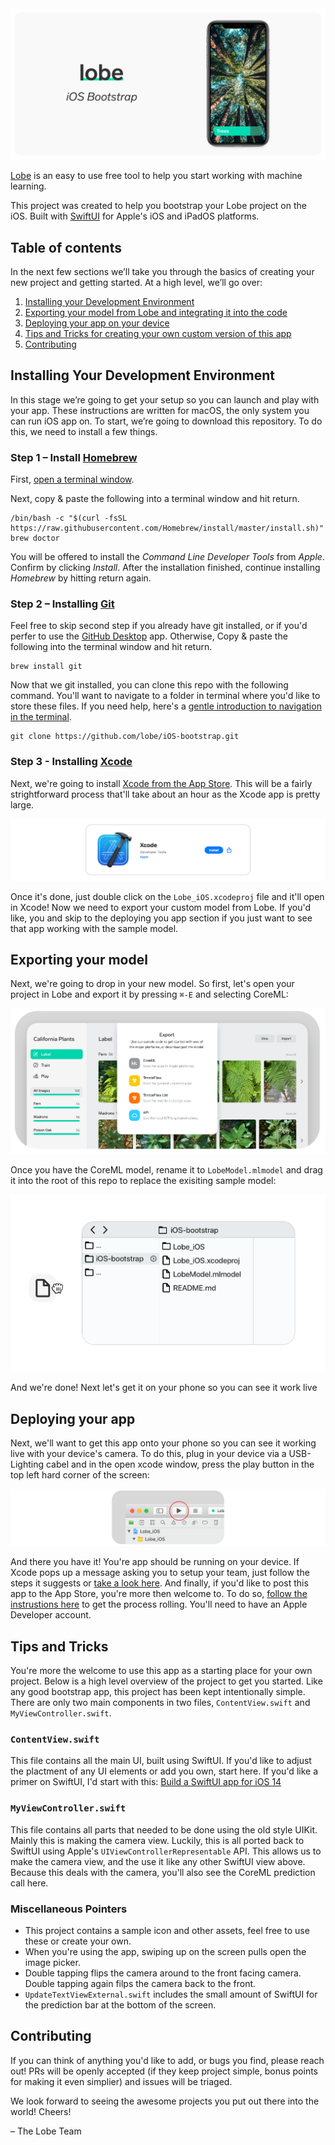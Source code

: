 <div style="text-align:center"><img src="https://github.com/lobe/iOS-bootstrap/raw/master/assets/header.png" /></div>

[Lobe](http://lobe.ai/) is an easy to use free tool to help you start working with machine learning.

This project was created to help you bootstrap your Lobe project on the iOS. Built with [SwiftUI](https://developer.apple.com/xcode/swiftui/) for Apple's iOS and iPadOS platforms.

## Table of contents

In the next few sections we’ll take you through the basics of creating your new project and getting started. At a high level, we’ll go over:

1. [Installing your Development Environment](https://github.com/lobe/iOS-bootstrap/tree/master#installing-your-development-environment)
2. [Exporting your model from Lobe and integrating it into the code](https://github.com/lobe/iOS-bootstrap/blob/master/README.md#exporting-your-model)
3. [Deploying your app on your device](https://github.com/lobe/iOS-bootstrap/tree/master#deploying-your-app)
4. [Tips and Tricks for creating your own custom version of this app](https://github.com/lobe/iOS-bootstrap/tree/master#tips-and-tricks)
5. [Contributing](https://github.com/lobe/iOS-bootstrap/tree/master#contributing)

## Installing Your Development Environment

In this stage we’re going to get your setup so you can launch and play with your app. These instructions are written for macOS, the only system you can run iOS app on. To start, we’re going to download this repository. To do this, we need to install a few things.

### Step 1 – Install [Homebrew](http://brew.sh/)

First, [open a terminal window](http//www.youtube.com/watch?v=zw7Nd67_aFw).

Next, copy & paste the following into a terminal window and hit return.

```shell
/bin/bash -c "$(curl -fsSL https://raw.githubusercontent.com/Homebrew/install/master/install.sh)"
brew doctor
```

You will be offered to install the *Command Line Developer Tools* from *Apple*. Confirm by clicking *Install*. After the installation finished, continue installing *Homebrew* by hitting return again.

### Step 2 – Installing [Git](https://git-scm.com)

Feel free to skip second step if you already have git installed, or if you'd perfer to use the [GitHub Desktop](https://desktop.github.com) app. Otherwise, Copy & paste the following into the terminal window and hit return.

```shell
brew install git
```

Now that we git installed, you can clone this repo with the following command. You'll want to navigate to a folder in terminal where you'd like to store these files. If you need help, here's a [gentle introduction to navigation in the terminal](https://computers.tutsplus.com/tutorials/navigating-the-terminal-a-gentle-introduction--mac-3855).

```shell
git clone https://github.com/lobe/iOS-bootstrap.git
```

### Step 3 - Installing [Xcode](https://apps.apple.com/us/app/xcode/id497799835?mt=12)

Next, we're going to install [Xcode from the App Store](https://apps.apple.com/us/app/xcode/id497799835?mt=12). This will be a fairly strightforward process that'll take about an hour as the Xcode app is pretty large. 

<div style="text-align:center"><img src="https://github.com/lobe/iOS-bootstrap/raw/master/assets/xcodeDownload.png" /></div>

Once it's done, just double click on the `Lobe_iOS.xcodeproj` file and it'll open in Xcode! Now we need to export your custom model from Lobe. If you'd like, you and skip to the deploying you app section if you just want to see that app working with the sample model.

## Exporting your model

Next, we're going to drop in your new model. So first, let's open your project in Lobe and export it by pressing `⌘-E` and selecting CoreML:

![](https://github.com/lobe/iOS-bootstrap/raw/master/assets/exportHeader.png)

Once you have the CoreML model, rename it to `LobeModel.mlmodel` and drag it into the root of this repo to replace the exisiting sample model:

![](https://github.com/lobe/iOS-bootstrap/raw/master/assets/modeldrag.png)

And we're done! Next let's get it on your phone so you can see it work live


## Deploying your app

Next, we'll want to get this app onto your phone so you can see it working live with your device's camera. To do this, plug in your device via a USB-Lighting cabel and in the open xcode window, press the play button in the top left hard corner of the screen:

<div style="text-align:center"><img src="https://github.com/lobe/iOS-bootstrap/raw/master/assets/Xcode%20Play%20Button.png" /></div>

And there you have it! You're app should be running on your device. If Xcode pops up a message asking you to setup your team, just follow the steps it suggests or [take a look here](https://stackoverflow.com/questions/40475094/how-to-specify-development-team-in-xcode#40476567). And finally, if you'd like to post this app to the App Store, you're more then welcome to. To do so, [follow the instrustions here](https://developer.apple.com/app-store/submitting/) to get the process rolling. You'll need to have an Apple Developer account.

## Tips and Tricks

You're more the welcome to use this app as a starting place for your own project. Below is a high level overview of the project to get you started. Like any good bootstrap app, this project has been kept intentionally simple. There are only two main components in two files, `ContentView.swift` and `MyViewController.swift`.

### `ContentView.swift`
This file contains all the main UI, built using SwiftUI. If you'd like to adjust the plactment of any UI elements or add you own, start here. If you'd like a primer on SwiftUI, I'd start with this: [Build a SwiftUI app for iOS 14](https://designcode.io/swiftui2-course)

### `MyViewController.swift`
This file contains all parts that needed to be done using the old style UIKit. Mainly this is making the camera view. Luckily, this is all ported back to SwiftUI using Apple's `UIViewControllerRepresentable` API. This allows us to make the camera view, and the use it like any other SwiftUI view above. Because this deals with the camera, you'll also see the CoreML prediction call here.

### Miscellaneous Pointers
* This project contains a sample icon and other assets, feel free to use these or create your own.
* When you're using the app, swiping up on the screen pulls open the image picker.
* Double tapping flips the camera around to the front facing camera. Double tapping again filps the camera back to the front.
* `UpdateTextViewExternal.swift` includes the small amount of SwiftUI for the prediction bar at the bottom of the screen.

## Contributing

If you can think of anything you'd like to add, or bugs you find, please reach out! PRs will be openly accepted (if they keep project simple, bonus points for making it even simplier) and issues will be triaged.

We look forward to seeing the awesome projects you put out there into the world! Cheers!

– The Lobe Team
